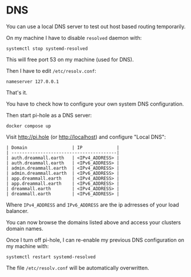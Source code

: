 # DNS

You can use a local DNS server to test out host based routing temporarily.

On my machine I have to disable `resolved` daemon with:
```
systemctl stop systemd-resolved
```

This will free port 53 on my machine (used for DNS).

Then I have to edit `/etc/resolv.conf`:
```
nameserver 127.0.0.1
```
That's it.

You have to check how to configure your own system DNS configuration.

Then start pi-hole as a DNS server:
```
docker compose up
```

Visit <http://pi.hole> (or <http://localhost>) and configure "Local DNS":

```
| Domain                 | IP             |
| ----------------------------------------|
| auth.dreammall.earth   | <IPv4_ADDRESS> |
| auth.dreammall.earth   | <IPv6_ADDRESS> |
| admin.dreammall.earth  | <IPv4_ADDRESS> |
| admin.dreammall.earth  | <IPv6_ADDRESS> |
| app.dreammall.earth    | <IPv4_ADDRESS> |
| app.dreammall.earth    | <IPv6_ADDRESS> |
| dreammall.earth        | <IPv4_ADDRESS> |
| dreammall.earth        | <IPv6_ADDRESS> |
```

Where `IPv4_ADDRESS` and `IPv6_ADDRESS` are the ip adrresses of your load balancer.

You can now browse the domains listed above and access your clusters domain names.

Once I turn off pi-hole, I can re-enable my previous DNS configuration on my machine with:
```
systemctl restart systemd-resolved
```
The file `/etc/resolv.conf` will be automatically overwritten.


